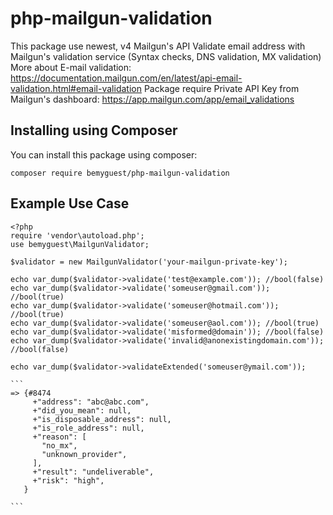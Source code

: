 
# php-mailgun-validation
This package use newest, v4 Mailgun's API
Validate email address with Mailgun's validation service (Syntax checks, DNS validation, MX validation)  
More about E-mail validation: https://documentation.mailgun.com/en/latest/api-email-validation.html#email-validation
Package require Private API Key from Mailgun's dashboard: https://app.mailgun.com/app/email_validations


Installing using Composer
---------
You can install this package using composer:

    composer require bemyguest/php-mailgun-validation

Example Use Case
---------

    <?php
    require 'vendor\autoload.php';
    use bemyguest\MailgunValidator;
    
    $validator = new MailgunValidator('your-mailgun-private-key');
    
    echo var_dump($validator->validate('test@example.com')); //bool(false)
    echo var_dump($validator->validate('someuser@gmail.com')); //bool(true)
    echo var_dump($validator->validate('someuser@hotmail.com')); //bool(true)
    echo var_dump($validator->validate('someuser@aol.com')); //bool(true)
    echo var_dump($validator->validate('misformed@domain')); //bool(false)
    echo var_dump($validator->validate('invalid@anonexistingdomain.com')); //bool(false)
    
    echo var_dump($validator->validateExtended('someuser@ymail.com'));
    
    ```
    => {#8474
         +"address": "abc@abc.com",
         +"did_you_mean": null,
         +"is_disposable_address": null,
         +"is_role_address": null,
         +"reason": [
           "no_mx",
           "unknown_provider",
         ],
         +"result": "undeliverable",
         +"risk": "high",
       }

    ```
